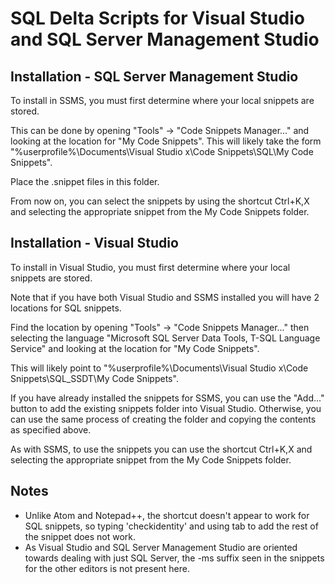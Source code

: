 # SQL Delta Scripts for Visual Studio and SQL Server Management Studio

## Installation - SQL Server Management Studio

To install in SSMS, you must first determine where your local snippets are stored.

This can be done by opening "Tools" -> "Code Snippets Manager..." and looking at the location for "My Code Snippets". This will likely take the form "%userprofile%\Documents\Visual Studio x\Code Snippets\SQL\My Code Snippets".

Place the .snippet files in this folder.

From now on, you can select the snippets by using the shortcut Ctrl+K,X and selecting the appropriate snippet from the My Code Snippets folder.

## Installation - Visual Studio

To install in Visual Studio, you must first determine where your local snippets are stored.

Note that if you have both Visual Studio and SSMS installed you will have 2 locations for SQL snippets.

Find the location by opening "Tools" -> "Code Snippets Manager..." then selecting the language "Microsoft SQL Server Data Tools, T-SQL Language Service" and looking at the location for "My Code Snippets".

This will likely point to "%userprofile%\Documents\Visual Studio x\Code Snippets\SQL_SSDT\My Code Snippets".

If you have already installed the snippets for SSMS, you can use the "Add..." button to add the existing snippets folder into Visual Studio. Otherwise, you can use the same process of creating the folder and copying the contents as specified above.

As with SSMS, to use the snippets you can use the shortcut Ctrl+K,X and selecting the appropriate snippet from the My Code Snippets folder.

## Notes

* Unlike Atom and Notepad++, the shortcut doesn't appear to work for SQL snippets, so typing 'checkidentity' and using tab to add the rest of the snippet does not work.
* As Visual Studio and SQL Server Management Studio are oriented towards dealing with just SQL Server, the -ms suffix seen in the snippets for the other editors is not present here.